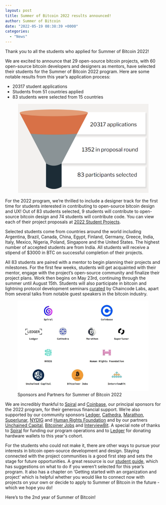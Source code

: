 ```yaml
---
layout: post
title: Summer of Bitcoin 2022 results announced!
author: Summer of Bitcoin
date: "2022-05-19 08:38:39 +0000"
categories:
  - "News"
---
```


Thank you to all the students who applied for Summer of Bitcoin 2022!

We are excited to announce that 29 open-source bitcoin projects, with 60 open-source bitcoin developers and designers as mentors, have selected their students for the Summer of Bitcoin 2022 program. Here are some notable results from this year’s application process:

* 20317 student applications
* Students from 51 countries applied
* 83 students were selected from 15 countries

<figure>
<img src="../assets/images/blog_content/image-6.png"/>
</figure>

For the 2022 program, we’re thrilled to include a designer track for the first time for students interested in contributing to open-source bitcoin design and UX! Out of 83 students selected, 9 students will contribute to open-source bitcoin design and 74 students will contribute code. You can view each of their project proposals at [2022 Student Projects](https://www.summerofbitcoin.org/2022-project-ideas?ref=blog.summerofbitcoin.org).

Selected students come from countries around the world including Argentina, Brazil, Canada, China, Egypt, Finland, Germany, Greece, India, Italy, Mexico, Nigeria, Poland, Singapore and the United States. The highest number of accepted students are from India. All students will receive a stipend of $3000 in BTC on successful completion of their projects.

All 83 students are paired with a mentor to begin planning their projects and milestones. For the first few weeks, students will get acquainted with their mentor, engage with the project’s open-source community and finalize their project plans. Work then begins on May 23rd, continuing through the summer until August 15th. Students will also participate in bitcoin and lightning protocol development seminars [curated](https://chaincode.gitbook.io/seminars/?ref=blog.summerofbitcoin.org) by Chaincode Labs, apart from several talks from notable guest speakers in the bitcoin industry.

<figure>
<img src="../assets/images/blog_content/sponsors.jpg"/>
<figcaption>Sponsors and Partners for Summer of Bitcoin 2022</figcaption>
</figure>

We are incredibly thankful to [Spiral](https://spiral.xyz/?ref=blog.summerofbitcoin.org) and [Coinbase](https://www.coinbase.com/?ref=blog.summerofbitcoin.org), our principal sponsors for the 2022 program, for their generous financial support. We’re also supported by our community sponsors [Ledger](https://www.ledger.com/?ref=blog.summerofbitcoin.org), [Cathedra](https://www.cathedra.com/?ref=blog.summerofbitcoin.org), [Marathon](https://marathondh.com/?ref=blog.summerofbitcoin.org), [Superlunar](https://www.superlunar.com/?ref=blog.summerofbitcoin.org), [NYDIG](https://www.nydig.com/?ref=blog.summerofbitcoin.org) and [Human Rights Foundation](https://hrf.org/?ref=blog.summerofbitcoin.org) and by our partners [Unchained Capital](https://www.unchained.com/?ref=blog.summerofbitcoin.org), [Bitcoiner Jobs](https://bitcoinerjobs.com/?ref=blog.summerofbitcoin.org) and [InterviewBit](https://interviewbit.com/?ref=blog.summerofbitcoin.org). A special note of thanks to [Spiral](https://spiral.xyz/?ref=blog.summerofbitcoin.org) for funding our program operations and to [Ledger](https://www.ledger.com/?ref=blog.summerofbitcoin.org) for donating hardware wallets to this year's cohort.

For the students who could not make it, there are other ways to pursue your interests in bitcoin open-source development and design. Staying connected with the project communities is a good first step and sets the stage for future opportunities. A great resource is our [student guide](https://guide.summerofbitcoin.org/being-turned-down?ref=blog.summerofbitcoin.org), which has suggestions on what to do if you weren’t selected for this year’s program. It also has a chapter on ‘Getting started with an organization and project’ which is helpful whether you would like to connect now with projects on your own or decide to apply to Summer of Bitcoin in the future - which we hope you do!  
  
Here’s to the 2nd year of Summer of Bitcoin!
